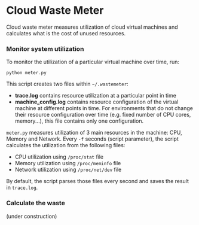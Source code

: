 # Cloud Waste Meter

Cloud waste meter measures utilization of cloud virtual machines and calculates what is the cost of unused resources.

### Monitor system utilization

To monitor the utilization of a particular virtual machine over time, run: 

`python meter.py`

This script creates two files within `~/.wastemeter`:

+ __trace.log__ contains resource utilization at a particular point in time
+ __machine_config.log__ contains resource configuration of the virtual machine at different points in time. For environments that do not change their resource configuration over time (e.g. fixed number of CPU cores, memory...), this file contains only one configuration.

`meter.py` measures utilization of 3 main resources in the machine: CPU, Memory and Network. Every `-f` seconds (script parameter), the script calculates the utilization from the following files:

+ CPU utilization using `/proc/stat` file
+ Memory utilization using `/proc/meminfo` file
+ Network utilization using `/proc/net/dev` file

By default, the script parses those files every second and saves the result in `trace.log`.

### Calculate the waste

(under construction)